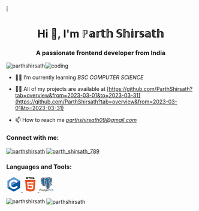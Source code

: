 [<h1 align="center">Hi 👋, I'm ℙ𝕒𝕣𝕥𝕙 𝕊𝕙𝕚𝕣𝕤𝕒𝕥𝕙</h1>
<h3 align="center">A passionate frontend developer from India</h3>
<img align="right" alt="coding" width="400" src="https://camo.githubusercontent.com/cae12fddd9d6982901d82580bdf321d81fb299141098ca1c2d4891870827bf17/68747470733a2f2f6d69726f2e6d656469756d2e636f6d2f6d61782f313336302f302a37513379765349765f7430696f4a2d5a2e676966">
<p align="left"> <img src="https://komarev.com/ghpvc/?username=parthshirsath&label=Profile%20views&color=0e75b6&style=flat" alt="parthshirsath" /> </p>

- 👨‍💻 I’m currently learning *BSC COMPUTER SCIENCE*

- 👨‍💻 All of my projects are available at [https://github.com/ParthShirsath?tab=overview&from=2023-03-01&to=2023-03-31](https://github.com/ParthShirsath?tab=overview&from=2023-03-01&to=2023-03-31)

- 📫 How to reach me *parthshirsath09@gmail.com*

<h3 align="left">Connect with me:</h3>
<p align="left">
<a href="https://fb.com/parthshirsath" target="blank"><img align="center" src="https://raw.githubusercontent.com/rahuldkjain/github-profile-readme-generator/master/src/images/icons/Social/facebook.svg" alt="parthshirsath" height="30" width="40" /></a>
<a href="https://instagram.com/parth_shirsath_789" target="blank"><img align="center" src="https://raw.githubusercontent.com/rahuldkjain/github-profile-readme-generator/master/src/images/icons/Social/instagram.svg" alt="parth_shirsath_789" height="30" width="40" /></a>
</p>

<h3 align="left">Languages and Tools:</h3>
<p align="left"> <a href="https://www.cprogramming.com/" target="_blank" rel="noreferrer"> <img src="https://raw.githubusercontent.com/devicons/devicon/master/icons/c/c-original.svg" alt="c" width="40" height="40"/> </a> <a href="https://www.w3.org/html/" target="_blank" rel="noreferrer"> <img src="https://raw.githubusercontent.com/devicons/devicon/master/icons/html5/html5-original-wordmark.svg" alt="html5" width="40" height="40"/> </a> <a href="https://www.postgresql.org" target="_blank" rel="noreferrer"> <img src="https://raw.githubusercontent.com/devicons/devicon/master/icons/postgresql/postgresql-original-wordmark.svg" alt="postgresql" width="40" height="40"/> </a> </p>

<p><img align="left" src="https://github-readme-stats.vercel.app/api/top-langs?username=parthshirsath&show_icons=true&bg_color=ffffff&locale=en&layout=compact" alt="parthshirsath" /></p>

<p>&nbsp;<img align="center" src="https://github-readme-stats.vercel.app/api?username=parthshirsath&show_icons=true&locale=en" alt="parthshirsath" /></p>
